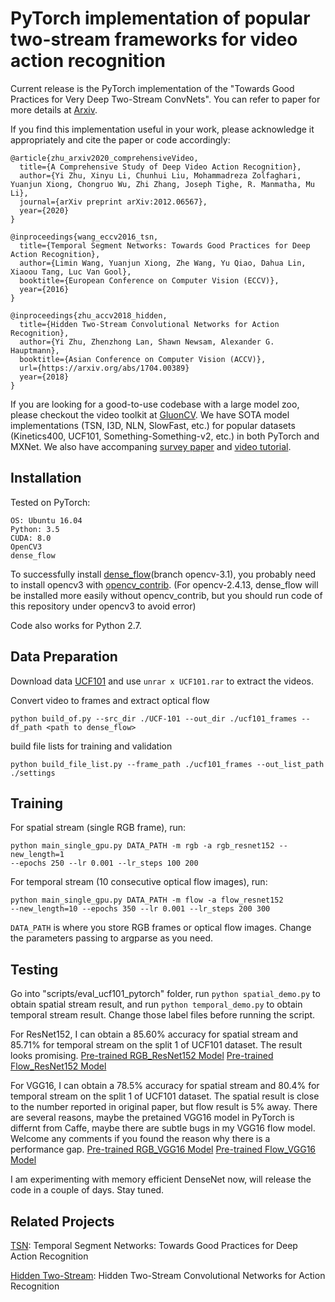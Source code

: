 # PyTorch implementation of popular two-stream frameworks for video action recognition

Current release is the PyTorch implementation of the "Towards Good Practices for Very Deep Two-Stream ConvNets". You can refer to paper for more details at [Arxiv](https://arxiv.org/abs/1507.02159).

If you find this implementation useful in your work, please acknowledge it appropriately and cite the paper or code accordingly:

```
@article{zhu_arxiv2020_comprehensiveVideo,
  title={A Comprehensive Study of Deep Video Action Recognition},
  author={Yi Zhu, Xinyu Li, Chunhui Liu, Mohammadreza Zolfaghari, Yuanjun Xiong, Chongruo Wu, Zhi Zhang, Joseph Tighe, R. Manmatha, Mu Li},
  journal={arXiv preprint arXiv:2012.06567},
  year={2020}
}

@inproceedings{wang_eccv2016_tsn,
  title={Temporal Segment Networks: Towards Good Practices for Deep Action Recognition},
  author={Limin Wang, Yuanjun Xiong, Zhe Wang, Yu Qiao, Dahua Lin, Xiaoou Tang, Luc Van Gool},
  booktitle={European Conference on Computer Vision (ECCV)},
  year={2016}
}

@inproceedings{zhu_accv2018_hidden,
  title={Hidden Two-Stream Convolutional Networks for Action Recognition},
  author={Yi Zhu, Zhenzhong Lan, Shawn Newsam, Alexander G. Hauptmann},
  booktitle={Asian Conference on Computer Vision (ACCV)},
  url={https://arxiv.org/abs/1704.00389}
  year={2018}
}
```

If you are looking for a good-to-use codebase with a large model zoo, please checkout the video toolkit at [GluonCV](https://gluon-cv.mxnet.io/model_zoo/action_recognition.html). We have SOTA model implementations (TSN, I3D, NLN, SlowFast, etc.) for popular datasets (Kinetics400, UCF101, Something-Something-v2, etc.) in both PyTorch and MXNet. We also have accompaning [survey paper](https://arxiv.org/abs/2012.06567) and [video tutorial](https://bryanyzhu.github.io/videomodeling.github.io/).

## Installation

Tested on PyTorch:
```
OS: Ubuntu 16.04
Python: 3.5
CUDA: 8.0
OpenCV3
dense_flow
```
To successfully install [dense_flow](https://github.com/yjxiong/dense_flow/tree/opencv-3.1)(branch opencv-3.1), you probably need to install opencv3 with [opencv_contrib](https://github.com/opencv/opencv_contrib). (For opencv-2.4.13, dense_flow will be installed more easily without  opencv_contrib, but you should run code of this repository under opencv3 to avoid error)

Code also works for Python 2.7.

## Data Preparation
Download data [UCF101](http://crcv.ucf.edu/data/UCF101.php) and use `unrar x UCF101.rar` to extract the videos.

Convert video to frames and extract optical flow
```
python build_of.py --src_dir ./UCF-101 --out_dir ./ucf101_frames --df_path <path to dense_flow>
```
build file lists for training and validation
```
python build_file_list.py --frame_path ./ucf101_frames --out_list_path ./settings
```

## Training

For spatial stream (single RGB frame), run:
```
python main_single_gpu.py DATA_PATH -m rgb -a rgb_resnet152 --new_length=1
--epochs 250 --lr 0.001 --lr_steps 100 200
```

For temporal stream (10 consecutive optical flow images), run:
```
python main_single_gpu.py DATA_PATH -m flow -a flow_resnet152
--new_length=10 --epochs 350 --lr 0.001 --lr_steps 200 300
```

`DATA_PATH` is where you store RGB frames or optical flow images. Change the parameters passing to argparse as you need.

## Testing

Go into "scripts/eval_ucf101_pytorch" folder, run `python spatial_demo.py` to obtain spatial stream result, and run `python temporal_demo.py` to obtain temporal stream result. Change those label files before running the script.

For ResNet152, I can obtain a 85.60% accuracy for spatial stream and 85.71% for temporal stream on the split 1 of UCF101 dataset. The result looks promising.
[Pre-trained RGB_ResNet152 Model](https://drive.google.com/open?id=1BU8TyW7u-skmkQFAVlQhA_5ZZvugZXAt)
[Pre-trained Flow_ResNet152 Model](https://drive.google.com/open?id=1KPoPYAslsdOMXbtqfi2y8TTn7zDEz898)

For VGG16, I can obtain a 78.5% accuracy for spatial stream and 80.4% for temporal stream on the split 1 of UCF101 dataset. The spatial result is close to the number reported in original paper, but flow result is 5% away. There are several reasons, maybe the pretained VGG16 model in PyTorch is differnt from Caffe, maybe there are subtle bugs in my VGG16 flow model. Welcome any comments if you found the reason why there is a performance gap.
[Pre-trained RGB_VGG16 Model](https://drive.google.com/open?id=1o-83QlDXN1EC4HVgNfJtDNvYCs72A26O)
[Pre-trained Flow_VGG16 Model](https://drive.google.com/open?id=1mATFI0QAHj6OgzJLzw9fhXNH1kpzQmDo)

I am experimenting with memory efficient DenseNet now, will release the code in a couple of days. Stay tuned.

## Related Projects

[TSN](https://github.com/yjxiong/temporal-segment-networks): Temporal Segment Networks: Towards Good Practices for Deep Action Recognition

[Hidden Two-Stream](https://github.com/bryanyzhu/Hidden-Two-Stream): Hidden Two-Stream Convolutional Networks for Action Recognition
